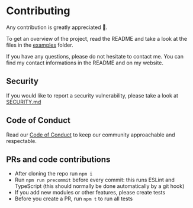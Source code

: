 # Contributing
Any contribution is greatly appreciated 🥳.

To get an overview of the project, read the README and take a look at the files in the [examples](examples/) folder.

If you have any questions, please do not hesitate to contact me. You can find my contact informations in the README and on my website.

## Security

If you would like to report a security vulnerability, please take a look at [SECURITY.md](SECURITY.md)

## Code of Conduct

Read our [Code of Conduct](CODE_OF_CONDUCT.md) to keep our community approachable and respectable.


## PRs and code contributions

- After cloning the repo run `npm i`
- Run `npm run precommit` before every commit: this runs ESLint and TypeScript (this should normally be done automatically by a git hook)
- If you add new modules or other features, please create tests
- Before you create a PR, run `npm t` to run all tests
